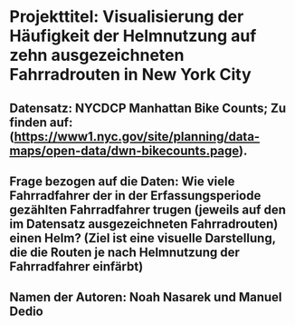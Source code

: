 # Projekttitel: Visualisierung der Häufigkeit der Helmnutzung auf zehn ausgezeichneten Fahrradrouten in New York City

## Datensatz: NYCDCP Manhattan Bike Counts; Zu finden auf: (https://www1.nyc.gov/site/planning/data-maps/open-data/dwn-bikecounts.page).

## Frage bezogen auf die Daten: Wie viele Fahrradfahrer der in der Erfassungsperiode gezählten Fahrradfahrer trugen (jeweils auf den im Datensatz ausgezeichneten Fahrradrouten) einen Helm? (Ziel ist eine visuelle Darstellung, die die Routen je nach Helmnutzung der Fahrradfahrer einfärbt)

## Namen der Autoren: Noah Nasarek und Manuel Dedio


